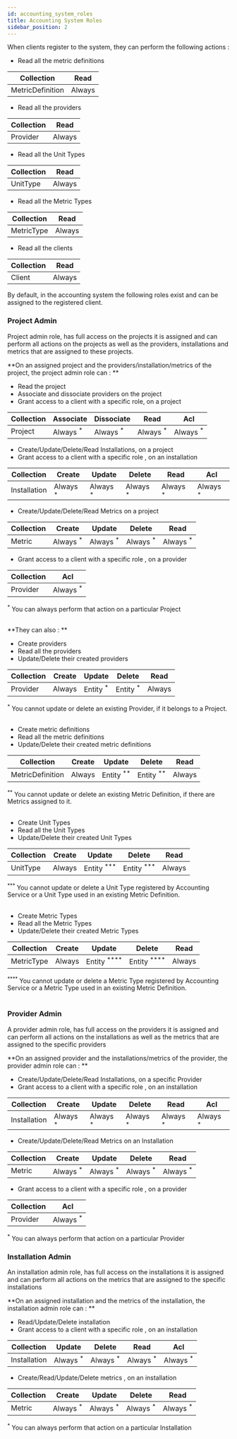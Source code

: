```yaml
---
id: accounting_system_roles
title: Accounting System Roles
sidebar_position: 2
---
```


When clients register to the system, they can perform the following actions :

- Read all the metric definitions

| Collection       	| Read   	|
|------------------	|--------	|
| MetricDefinition 	|  Always 	|


- Read all the providers

| Collection       	| Read   	|
|------------------	| ------	|
| Provider      	| Always 	|

- Read all the Unit Types

| Collection       	| Read   	| 
|------------------	|--------	|
| UnitType        	| Always 	|

- Read all the Metric Types

| Collection       	| Read   	| 
|------------------	|--------	|
| MetricType        | Always 	|

- Read all the clients

| Collection       	| Read   	| 
|------------------	|--------	|
| Client        	| Always 	|


By default, in the accounting system the following roles exist and can be assigned to the registered client.

### Project Admin

Project admin role, has  full access  on the projects it is assigned and can perform all actions on the projects as well as the providers, installations and metrics that are assigned to these projects.

**On an assigned project and the providers/installation/metrics of the project, the project admin role can : **

- Read the project
- Associate and dissociate providers on the project
- Grant access to a client  with a specific role, on a project

| Collection       	| Associate | Dissociate | Read   	| Acl    |
|------------------	|--------	|--------	 |--------	| ------ |
| Project        	| Always <sup>*</sup> 	| Always <sup>*</sup> 	 | Always <sup>*</sup> 	| Always <sup>*</sup> |

- Create/Update/Delete/Read  Installations, on a project
- Grant access to a client with a specific role , on an installation

| Collection       	| Create 	| Update    | Delete     | Read   	| Acl    |
|------------------	|--------	|--------	|--------	 |--------	| ------ |
| Installation      | Always <sup>*</sup> 	| Always <sup>*</sup> 	| Always <sup>*</sup> 	 | Always <sup>*</sup> 	| Always <sup>*</sup> |

- Create/Update/Delete/Read Metrics on  a project

| Collection       	| Create 	| Update    | Delete     | Read   	|
|------------------	|--------	|--------	|--------	 |--------	|
| Metric            | Always <sup>*</sup> 	| Always <sup>*</sup> 	| Always <sup>*</sup>	 | Always <sup>*</sup>	|

- Grant access to a client  with a specific role , on a provider

| Collection       	| Acl      |
|------------------	| -------- |
| Provider      	| Always <sup>*</sup> |


<sup>*</sup> You can always perform that action on a particular Project
<br/>
<br/>

**They can also : **

- Create providers
- Read all the providers
- Update/Delete their  created providers

| Collection       	| Create 	| Update 	| Delete 	| Read   	|
|------------------	|--------	|--------	|--------	|--------	|
| Provider      	| Always 	| Entity <sup>*</sup>	| Entity <sup>*</sup>	| Always 	|

<sup>*</sup> You cannot update or delete an existing Provider, if it belongs to a Project.
<br/>
<br/>

- Create metric definitions
- Read all the metric definitions
- Update/Delete their created metric definitions

| Collection       	| Create 	| Update 	| Delete 	    | Read   	|
|------------------	|--------	|--------	|-------------	|--------	|
| MetricDefinition 	| Always 	| Entity <sup>**</sup> 	| Entity <sup>**</sup> 	| Always 	|

<sup>**</sup> You cannot update or delete an existing Metric Definition, if there are Metrics assigned to it.
<br/>
<br/>

- Create Unit Types
- Read all the Unit Types
- Update/Delete their created Unit Types

| Collection       	| Create 	| Update 	| Delete 	    | Read   	|
|------------------	|--------	|--------	|-------------	|--------	|
| UnitType 	| Always 	| Entity <sup>***</sup> 	| Entity <sup>***</sup> 	| Always 	|

<sup>***</sup> You cannot update or delete a Unit Type registered by Accounting Service or a Unit Type used in an existing Metric Definition.
<br/>
<br/>

- Create Metric Types
- Read all the Metric Types
- Update/Delete their created Metric Types

| Collection       	| Create 	| Update 	| Delete 	    | Read   	|
|------------------	|--------	|--------	|-------------	|--------	|
| MetricType 	| Always 	| Entity <sup>****</sup> 	| Entity <sup>****</sup> 	| Always 	|

<sup>****</sup> You cannot update or delete a Metric Type registered by Accounting Service or a Metric Type used in an existing Metric Definition.
<br/>
<br/>

### Provider Admin

A provider admin role,  has full access on the providers it is assigned and can perform all actions on the installations as well as the  metrics that are assigned to the specific providers

**On an assigned provider and the installations/metrics of the provider, the provider  admin role  can : **

- Create/Update/Delete/Read  Installations, on a specific Provider
- Grant access to a client with a specific role , on an installation

| Collection       	| Create 	| Update    | Delete     | Read   	| Acl    |
|------------------	|--------	|--------	|--------	 |--------	| ------ |
| Installation      | Always <sup>*</sup> 	| Always <sup>*</sup> 	| Always <sup>*</sup> 	 | Always <sup>*</sup> 	| Always <sup>*</sup> |

- Create/Update/Delete/Read Metrics on an Installation

| Collection       	| Create 	| Update    | Delete     | Read   	|
|------------------	|--------	|--------	|--------	 |--------	|
| Metric            | Always <sup>*</sup> 	| Always <sup>*</sup> 	| Always <sup>*</sup> 	 | Always <sup>*</sup> 	|

- Grant access to a client  with a specific role , on a provider

| Collection       	| Acl   	| 
|------------------	|--------	|
| Provider        	| Always <sup>*</sup>  |

<sup>*</sup> You can always perform that action on a particular Provider
<br/>

### Installation Admin

An installation admin role, has full access on the installations it is assigned and can perform all actions on the metrics that are assigned to the specific installations

**On an assigned installation and the metrics of the installation, the installation  admin role can : **

- Read/Update/Delete installation
- Grant access to a client  with a specific role , on an installation

| Collection       	| Update    | Delete     | Read   	| Acl    |
|------------------	|--------	|--------	 |--------	| ------ |
| Installation      | Always <sup>*</sup> 	| Always <sup>*</sup> 	 | Always <sup>*</sup> 	| Always <sup>*</sup> |

- Create/Read/Update/Delete metrics , on an installation

| Collection       	| Create 	| Update    | Delete     | Read   	|
|------------------	|--------	|--------	|--------	 |--------	|
| Metric            | Always <sup>*</sup> 	| Always <sup>*</sup> 	| Always <sup>*</sup> 	 | Always <sup>*</sup> 	|

<sup>*</sup> You can always perform that action on a particular Installation
<br/>
